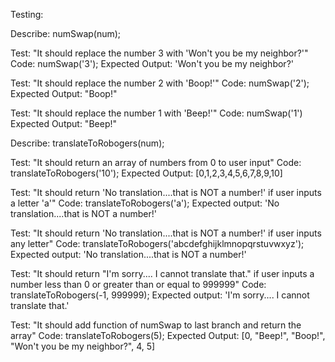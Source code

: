 Testing:

Describe: numSwap(num);

Test: "It should replace the number 3 with 'Won't you be my neighbor?'"
Code: numSwap('3');
Expected Output: 'Won't you be my neighbor?'

Test: "It should replace the number 2 with 'Boop!'"
Code: numSwap('2');
Expected Output: "Boop!"

Test: "It should replace the number 1 with 'Beep!'"
Code: numSwap('1')
Expected Output: "Beep!"

Describe: translateToRobogers(num);

Test: "It should return an array of numbers from 0 to user input"
Code: translateToRobogers('10');
Expected Output: [0,1,2,3,4,5,6,7,8,9,10]

Test: "It should return 'No translation....that is NOT a number!' if user inputs a letter 'a'"
Code: translateToRobogers('a');
Expected output: 'No translation....that is NOT a number!'

Test: "It should return 'No translation....that is NOT a number!' if user inputs any letter"
Code: translateToRobogers('abcdefghijklmnopqrstuvwxyz');
Expected output: 'No translation....that is NOT a number!'

Test: "It should return "I'm sorry.... I cannot translate that." if user inputs a number less than 0 or greater than or equal to 999999"
Code: translateToRobogers(-1, 999999);
Expected output: 'I'm sorry.... I cannot translate that.'

Test: "It should add function of numSwap to last branch and return the array"
Code: translateToRobogers(5);
Expected Output: [0, "Beep!", "Boop!", "Won't you be my neighbor?", 4, 5]
